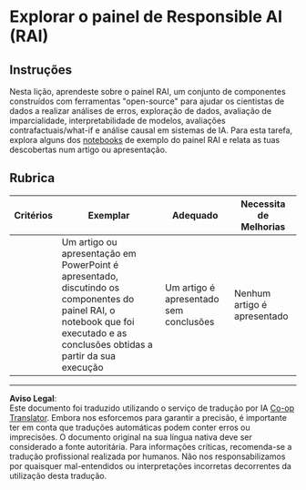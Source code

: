 <!--
CO_OP_TRANSLATOR_METADATA:
{
  "original_hash": "91c6a180ef08e20cc15acfd2d6d6e164",
  "translation_date": "2025-09-03T17:33:04+00:00",
  "source_file": "9-Real-World/2-Debugging-ML-Models/assignment.md",
  "language_code": "pt"
}
-->
# Explorar o painel de Responsible AI (RAI)

## Instruções

Nesta lição, aprendeste sobre o painel RAI, um conjunto de componentes construídos com ferramentas "open-source" para ajudar os cientistas de dados a realizar análises de erros, exploração de dados, avaliação de imparcialidade, interpretabilidade de modelos, avaliações contrafactuais/what-if e análise causal em sistemas de IA. Para esta tarefa, explora alguns dos [notebooks](https://github.com/Azure/RAI-vNext-Preview/tree/main/examples/notebooks) de exemplo do painel RAI e relata as tuas descobertas num artigo ou apresentação.

## Rubrica

| Critérios | Exemplar | Adequado | Necessita de Melhorias |
| --------- | -------- | -------- | ---------------------- |
|           | Um artigo ou apresentação em PowerPoint é apresentado, discutindo os componentes do painel RAI, o notebook que foi executado e as conclusões obtidas a partir da sua execução | Um artigo é apresentado sem conclusões | Nenhum artigo é apresentado |

---

**Aviso Legal**:  
Este documento foi traduzido utilizando o serviço de tradução por IA [Co-op Translator](https://github.com/Azure/co-op-translator). Embora nos esforcemos para garantir a precisão, é importante ter em conta que traduções automáticas podem conter erros ou imprecisões. O documento original na sua língua nativa deve ser considerado a fonte autoritária. Para informações críticas, recomenda-se a tradução profissional realizada por humanos. Não nos responsabilizamos por quaisquer mal-entendidos ou interpretações incorretas decorrentes da utilização desta tradução.